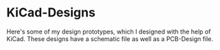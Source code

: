 # KiCad-Designs
Here's some of my design prototypes, which I designed with the help of KiCad.
These designs have a schematic file as well as a PCB-Design file.
